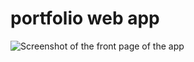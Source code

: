 # portfolio web app

![Screenshot of the front page of the app](https://i.postimg.cc/Wzm34Xxc/portfolio.png)
